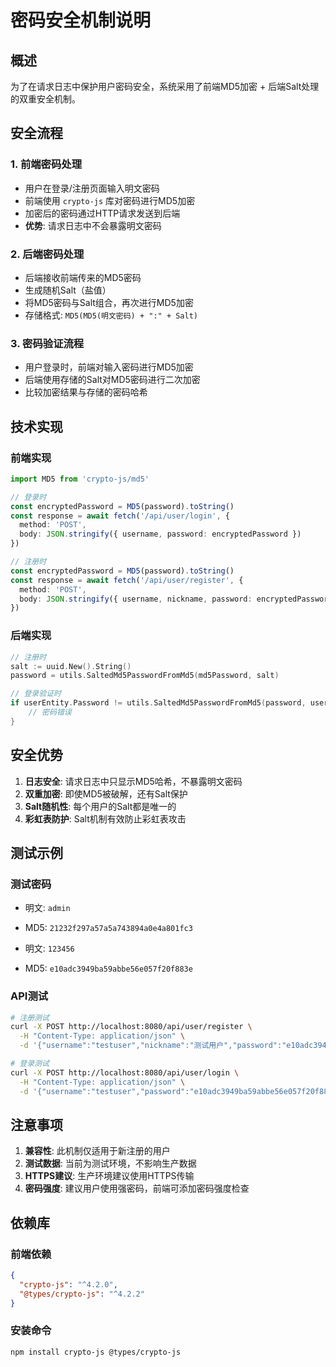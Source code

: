 # 密码安全机制说明

## 概述

为了在请求日志中保护用户密码安全，系统采用了前端MD5加密 + 后端Salt处理的双重安全机制。

## 安全流程

### 1. 前端密码处理
- 用户在登录/注册页面输入明文密码
- 前端使用 `crypto-js` 库对密码进行MD5加密
- 加密后的密码通过HTTP请求发送到后端
- **优势**: 请求日志中不会暴露明文密码

### 2. 后端密码处理
- 后端接收前端传来的MD5密码
- 生成随机Salt（盐值）
- 将MD5密码与Salt组合，再次进行MD5加密
- 存储格式: `MD5(MD5(明文密码) + ":" + Salt)`

### 3. 密码验证流程
- 用户登录时，前端对输入密码进行MD5加密
- 后端使用存储的Salt对MD5密码进行二次加密
- 比较加密结果与存储的密码哈希

## 技术实现

### 前端实现
```typescript
import MD5 from 'crypto-js/md5'

// 登录时
const encryptedPassword = MD5(password).toString()
const response = await fetch('/api/user/login', {
  method: 'POST',
  body: JSON.stringify({ username, password: encryptedPassword })
})

// 注册时
const encryptedPassword = MD5(password).toString()
const response = await fetch('/api/user/register', {
  method: 'POST',
  body: JSON.stringify({ username, nickname, password: encryptedPassword })
})
```

### 后端实现
```go
// 注册时
salt := uuid.New().String()
password = utils.SaltedMd5PasswordFromMd5(md5Password, salt)

// 登录验证时
if userEntity.Password != utils.SaltedMd5PasswordFromMd5(password, userEntity.Salt) {
    // 密码错误
}
```

## 安全优势

1. **日志安全**: 请求日志中只显示MD5哈希，不暴露明文密码
2. **双重加密**: 即使MD5被破解，还有Salt保护
3. **Salt随机性**: 每个用户的Salt都是唯一的
4. **彩虹表防护**: Salt机制有效防止彩虹表攻击

## 测试示例

### 测试密码
- 明文: `admin`
- MD5: `21232f297a57a5a743894a0e4a801fc3`

- 明文: `123456`
- MD5: `e10adc3949ba59abbe56e057f20f883e`

### API测试
```bash
# 注册测试
curl -X POST http://localhost:8080/api/user/register \
  -H "Content-Type: application/json" \
  -d '{"username":"testuser","nickname":"测试用户","password":"e10adc3949ba59abbe56e057f20f883e"}'

# 登录测试
curl -X POST http://localhost:8080/api/user/login \
  -H "Content-Type: application/json" \
  -d '{"username":"testuser","password":"e10adc3949ba59abbe56e057f20f883e"}'
```

## 注意事项

1. **兼容性**: 此机制仅适用于新注册的用户
2. **测试数据**: 当前为测试环境，不影响生产数据
3. **HTTPS建议**: 生产环境建议使用HTTPS传输
4. **密码强度**: 建议用户使用强密码，前端可添加密码强度检查

## 依赖库

### 前端依赖
```json
{
  "crypto-js": "^4.2.0",
  "@types/crypto-js": "^4.2.2"
}
```

### 安装命令
```bash
npm install crypto-js @types/crypto-js
```

